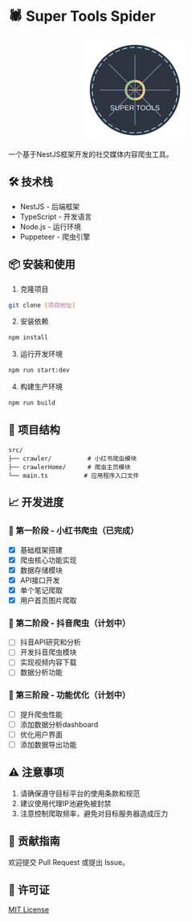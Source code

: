 # 🕷️ Super Tools Spider

<p align="center">
  <img src="logo.svg" alt="Super Tools Spider Logo" width="200" height="200">
</p>

一个基于NestJS框架开发的社交媒体内容爬虫工具。

## 🛠️ 技术栈

- NestJS - 后端框架
- TypeScript - 开发语言
- Node.js - 运行环境
- Puppeteer - 爬虫引擎

## 📦 安装和使用

1. 克隆项目
```bash
git clone [项目地址]
```

2. 安装依赖
```bash
npm install
```

3. 运行开发环境
```bash
npm run start:dev
```

4. 构建生产环境
```bash
npm run build
```

## 📁 项目结构

```
src/
├── crawler/          # 小红书爬虫模块
├── crawlerHome/      # 爬虫主页模块
└── main.ts          # 应用程序入口文件
```

## 📈 开发进度

### 🎯 第一阶段 - 小红书爬虫（已完成）
- [x] 基础框架搭建
- [x] 爬虫核心功能实现
- [x] 数据存储模块
- [x] API接口开发
- [x] 单个笔记爬取
- [x] 用户首页图片爬取 

### 🔄 第二阶段 - 抖音爬虫（计划中）
- [ ] 抖音API研究和分析
- [ ] 开发抖音爬虫模块
- [ ] 实现视频内容下载
- [ ] 数据分析功能

### 🔨 第三阶段 - 功能优化（计划中）
- [ ] 提升爬虫性能
- [ ] 添加数据分析dashboard
- [ ] 优化用户界面
- [ ] 添加数据导出功能

## ⚠️ 注意事项

1. 请确保遵守目标平台的使用条款和规范
2. 建议使用代理IP池避免被封禁
3. 注意控制爬取频率，避免对目标服务器造成压力

## 🤝 贡献指南

欢迎提交 Pull Request 或提出 Issue。

## 📄 许可证

[MIT License](LICENSE) 